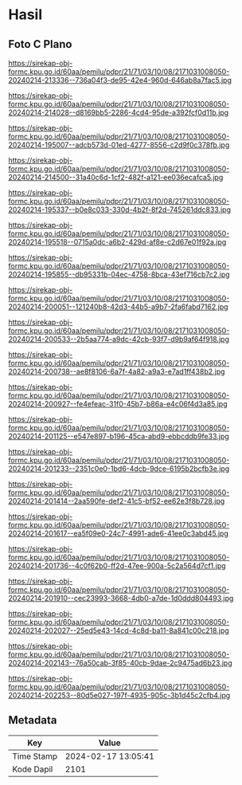 # Hasil

## Foto C Plano

https://sirekap-obj-formc.kpu.go.id/60aa/pemilu/pdpr/21/71/03/10/08/2171031008050-20240214-213336--736a04f3-de95-42e4-960d-646ab8a7fac5.jpg

https://sirekap-obj-formc.kpu.go.id/60aa/pemilu/pdpr/21/71/03/10/08/2171031008050-20240214-214028--d8169bb5-2286-4cd4-95de-a392fcf0d11b.jpg

https://sirekap-obj-formc.kpu.go.id/60aa/pemilu/pdpr/21/71/03/10/08/2171031008050-20240214-195007--adcb573d-01ed-4277-8556-c2d9f0c378fb.jpg

https://sirekap-obj-formc.kpu.go.id/60aa/pemilu/pdpr/21/71/03/10/08/2171031008050-20240214-214500--31a40c6d-1cf2-482f-a121-ee036ecafca5.jpg

https://sirekap-obj-formc.kpu.go.id/60aa/pemilu/pdpr/21/71/03/10/08/2171031008050-20240214-195337--b0e8c033-330d-4b2f-8f2d-745261ddc833.jpg

https://sirekap-obj-formc.kpu.go.id/60aa/pemilu/pdpr/21/71/03/10/08/2171031008050-20240214-195518--0715a0dc-a6b2-429d-af8e-c2d67e01f92a.jpg

https://sirekap-obj-formc.kpu.go.id/60aa/pemilu/pdpr/21/71/03/10/08/2171031008050-20240214-195855--db95331b-04ec-4758-8bca-43ef716cb7c2.jpg

https://sirekap-obj-formc.kpu.go.id/60aa/pemilu/pdpr/21/71/03/10/08/2171031008050-20240214-200051--121240b8-42d3-44b5-a9b7-2fa6fabd7162.jpg

https://sirekap-obj-formc.kpu.go.id/60aa/pemilu/pdpr/21/71/03/10/08/2171031008050-20240214-200533--2b5aa774-a9dc-42cb-93f7-d9b9af64f918.jpg

https://sirekap-obj-formc.kpu.go.id/60aa/pemilu/pdpr/21/71/03/10/08/2171031008050-20240214-200738--ae8f8106-6a7f-4a82-a9a3-e7ad1ff438b2.jpg

https://sirekap-obj-formc.kpu.go.id/60aa/pemilu/pdpr/21/71/03/10/08/2171031008050-20240214-200927--fe4efeac-31f0-45b7-b86a-e4c06f4d3a85.jpg

https://sirekap-obj-formc.kpu.go.id/60aa/pemilu/pdpr/21/71/03/10/08/2171031008050-20240214-201125--e547e897-b196-45ca-abd9-ebbcddb9fe33.jpg

https://sirekap-obj-formc.kpu.go.id/60aa/pemilu/pdpr/21/71/03/10/08/2171031008050-20240214-201233--2351c0e0-1bd6-4dcb-9dce-6195b2bcfb3e.jpg

https://sirekap-obj-formc.kpu.go.id/60aa/pemilu/pdpr/21/71/03/10/08/2171031008050-20240214-201414--2aa590fe-def2-41c5-bf52-ee62e3f8b728.jpg

https://sirekap-obj-formc.kpu.go.id/60aa/pemilu/pdpr/21/71/03/10/08/2171031008050-20240214-201617--ea5f09e0-24c7-4991-ade6-41ee0c3abd45.jpg

https://sirekap-obj-formc.kpu.go.id/60aa/pemilu/pdpr/21/71/03/10/08/2171031008050-20240214-201736--4c0f62b0-ff2d-47ee-900a-5c2a564d7cf1.jpg

https://sirekap-obj-formc.kpu.go.id/60aa/pemilu/pdpr/21/71/03/10/08/2171031008050-20240214-201910--cec23993-3668-4db0-a7de-1d0ddd804493.jpg

https://sirekap-obj-formc.kpu.go.id/60aa/pemilu/pdpr/21/71/03/10/08/2171031008050-20240214-202027--25ed5e43-14cd-4c8d-ba11-8a841c00c218.jpg

https://sirekap-obj-formc.kpu.go.id/60aa/pemilu/pdpr/21/71/03/10/08/2171031008050-20240214-202143--76a50cab-3f85-40cb-9dae-2c9475ad6b23.jpg

https://sirekap-obj-formc.kpu.go.id/60aa/pemilu/pdpr/21/71/03/10/08/2171031008050-20240214-202253--80d5e027-197f-4935-905c-3b1d45c2cfb4.jpg


## Metadata

| Key        | Value               |
| ---------- | ------------------- |
| Time Stamp | 2024-02-17 13:05:41 |
| Kode Dapil | 2101                |



